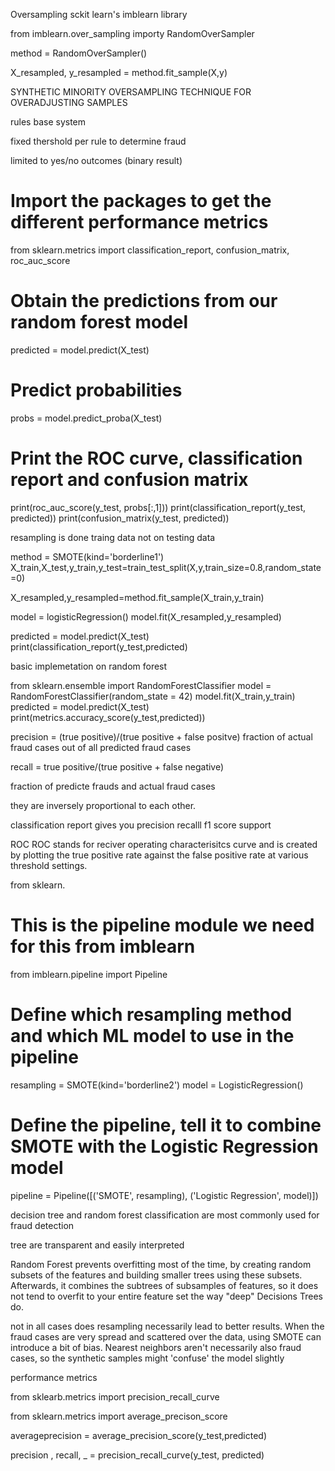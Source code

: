 Oversampling 
sckit learn's imblearn library

from imblearn.over_sampling importy RandomOverSampler

method = RandomOverSampler()

X_resampled, y_resampled = method.fit_sample(X,y)

SYNTHETIC MINORITY OVERSAMPLING TECHNIQUE FOR OVERADJUSTING SAMPLES


rules base system 

fixed thershold per rule to determine fraud

limited to yes/no outcomes
(binary result)

# Import the packages to get the different performance metrics
from sklearn.metrics import classification_report, confusion_matrix, roc_auc_score

# Obtain the predictions from our random forest model 
predicted = model.predict(X_test)

# Predict probabilities
probs = model.predict_proba(X_test)

# Print the ROC curve, classification report and confusion matrix
print(roc_auc_score(y_test, probs[:,1]))
print(classification_report(y_test, predicted))
print(confusion_matrix(y_test, predicted))


resampling is done traing data not on testing data 

method = SMOTE(kind='borderline1')
X_train,X_test,y_train,y_test=train_test_split(X,y,train_size=0.8,random_state=0)

X_resampled,y_resampled=method.fit_sample(X_train,y_train)

model = logisticRegression()
model.fit(X_resampled,y_resampled)

predicted = model.predict(X_test)
print(classification_report(y_test,predicted)


basic implemetation on random forest 

from sklearn.ensemble import RandomForestClassifier
model = RandomForestClassifier(random_state = 42)
model.fit(X_train,y_train)
predicted = model.predict(X_test)
print(metrics.accuracy_score(y_test,predicted))

precision  = (true positive)/(true positive + false positve)
fraction of actual fraud cases out of all predicted fraud cases

recall = true positive/(true positive + false negative)

fraction of predicte frauds and actual fraud cases

they are inversely proportional to each other.

classification report gives you precision 
recalll
f1 score
support

ROC 
ROC stands for reciver operating characterisitcs curve and is created by plotting
the true positive rate against the false positive rate at various threshold settings.

from sklearn.
# This is the pipeline module we need for this from imblearn
from imblearn.pipeline import Pipeline 

# Define which resampling method and which ML model to use in the pipeline
resampling = SMOTE(kind='borderline2')
model =  LogisticRegression()


# Define the pipeline, tell it to combine SMOTE with the Logistic Regression model
pipeline = Pipeline([('SMOTE', resampling), ('Logistic Regression', model)])

decision tree and random forest classification are most commonly used for fraud detection

tree are transparent and easily interpreted 

Random Forest prevents overfitting most of the time, by creating random subsets of the features and building smaller trees using these subsets. Afterwards, it combines the subtrees of subsamples of features, so it does not tend to overfit to your entire feature set the way "deep" Decisions Trees do.

not in all cases does resampling necessarily lead to better results. When the fraud cases are very spread and scattered over the data, using SMOTE can introduce a bit of bias. Nearest neighbors aren't necessarily also fraud cases, so the synthetic samples might 'confuse' the model slightly



performance metrics

from sklearb.metrics import precision_recall_curve

from sklearn.metrics import average_precison_score

averageprecision = average_precision_score(y_test,predicted)

precision , recall, _ = precision_recall_curve(y_test, predicted)

